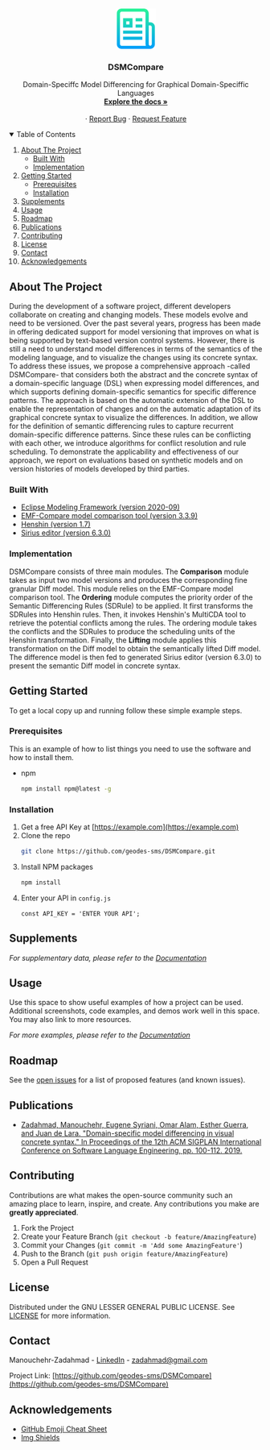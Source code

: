 
<!-- PROJECT LOGO -->
<br />
<p align="center">
  <a href="https://github.com/geodes-sms/DSMCompare">
    <img src="images/logo.png" alt="Logo" width="80" height="80">
  </a>

  <h3 align="center">DSMCompare</h3>

  <p align="center">
    Domain-Speciffc Model Differencing for Graphical Domain-Speciffic Languages
    <br />
    <a href="https://github.com/geodes-sms/DSMCompare"><strong>Explore the docs »</strong></a>
    <br />
    <br />
    <!--<a href="https://github.com/geodes-sms/DSMCompare">View Demo</a>-->
    ·
    <a href="https://github.com/geodes-sms/DSMCompare/issues">Report Bug</a>
    ·
    <a href="https://github.com/geodes-sms/DSMCompare/issues">Request Feature</a>
  </p>
</p>



<!-- TABLE OF CONTENTS -->
<details open="open">
  <summary>Table of Contents</summary>
  <ol>
    <li>
      <a href="#about-the-project">About The Project</a>
      <ul>
        <li><a href="#built-with">Built With</a></li>
        <li><a href="#implementation">Implementation</a></li>
      </ul>
    </li>
    <li>
      <a href="#getting-started">Getting Started</a>
      <ul>
        <li><a href="#prerequisites">Prerequisites</a></li>
        <li><a href="#installation">Installation</a></li>
      </ul>
    </li>
    <li><a href="#supplements">Supplements</a></li>
    <li><a href="#usage">Usage</a></li>
    <li><a href="#roadmap">Roadmap</a></li>
    <li><a href="#publications">Publications</a></li>
    <li><a href="#contributing">Contributing</a></li>
    <li><a href="#license">License</a></li>
    <li><a href="#contact">Contact</a></li>
    <li><a href="#acknowledgements">Acknowledgements</a></li>
  </ol>
</details>



<!-- ABOUT THE PROJECT -->
## About The Project

<!-- [![Product Name Screen Shot][product-screenshot]] (https://github.com/geodes-sms/DSMCompare)-->

During the development of a software project, different developers collaborate on creating and changing models. These models evolve and need to be versioned. Over the past several years, progress has been made in offering dedicated support for model versioning that improves on what is being supported by text-based version control systems. However, there is still a need to understand model differences in terms of the semantics of the modeling language, and to visualize the changes using its concrete syntax. To address these issues, we propose a comprehensive approach -called DSMCompare- that considers both the abstract and the concrete syntax of a domain-specific language (DSL) when expressing model differences, and which supports defining domain-specific semantics for specific difference patterns. The approach is based on the automatic extension of the DSL to enable the representation of changes and on the automatic adaptation of its graphical concrete syntax to visualize the differences. In addition, we allow for the definition of semantic differencing rules to capture recurrent domain-specific difference patterns. Since these rules can be conflicting with each other, we introduce algorithms for conflict resolution and rule scheduling. To demonstrate the applicability and effectiveness of our approach, we report on evaluations based on synthetic models and on version histories of models developed by third parties.


### Built With

* [Eclipse Modeling Framework (version 2020-09)](https://www.eclipse.org/downloads/)
* [EMF-Compare model comparison tool (version 3.3.9)](https://www.eclipse.org/emf/compare/)
* [Henshin (version 1.7)](https://www.eclipse.org/henshin/install.php)
* [Sirius editor (version 6.3.0)](https://www.eclipse.org/sirius/)


### Implementation 

DSMCompare consists of three main modules.
The **Comparison** module takes as input two model versions and produces the corresponding fine granular Diff model. This module relies on the EMF-Compare model comparison tool. The **Ordering** module computes the priority order of the Semantic Differencing Rules (SDRule) to be applied. It first transforms the SDRules into Henshin rules. Then, it invokes Henshin's MultiCDA tool to retrieve the potential conflicts among the rules. The ordering module takes the conflicts and the SDRules to produce the scheduling units of the Henshin transformation. Finally, the **Lifting** module applies this transformation on the Diff model to obtain the semantically lifted Diff model. The difference model is then fed to generated Sirius editor (version 6.3.0) to present the semantic Diff model in concrete syntax.


<!-- GETTING STARTED -->
## Getting Started

To get a local copy up and running follow these simple example steps.

### Prerequisites

This is an example of how to list things you need to use the software and how to install them.
* npm
  ```sh
  npm install npm@latest -g
  ```

### Installation

1. Get a free API Key at [https://example.com](https://example.com)
2. Clone the repo
   ```sh
   git clone https://github.com/geodes-sms/DSMCompare.git
   ```
3. Install NPM packages
   ```sh
   npm install
   ```
4. Enter your API in `config.js`
   ```JS
   const API_KEY = 'ENTER YOUR API';
   ```


## Supplements

_For supplementary data, please refer to the [Documentation](supplements.md)_



<!-- USAGE EXAMPLES -->
## Usage

Use this space to show useful examples of how a project can be used. Additional screenshots, code examples, and demos work well in this space. You may also link to more resources.

_For more examples, please refer to the [Documentation](https://example.com)_



<!-- ROADMAP -->
## Roadmap

See the [open issues](https://github.com/geodes-sms/DSMCompare/issues) for a list of proposed features (and known issues).

## Publications

  <ul>        
    <li>
      <a href="https://dl.acm.org/doi/10.1145/3357766.3359537">Zadahmad, Manouchehr, Eugene Syriani, Omar Alam, Esther Guerra, and Juan de Lara. "Domain-specific model differencing in visual concrete syntax." In Proceedings of the 12th ACM SIGPLAN International Conference on Software Language Engineering, pp. 100-112. 2019.</a>
    </li>
  </ul>



<!-- CONTRIBUTING -->
## Contributing

Contributions are what makes the open-source community such an amazing place to learn, inspire, and create. Any contributions you make are **greatly appreciated**.

1. Fork the Project
2. Create your Feature Branch (`git checkout -b feature/AmazingFeature`)
3. Commit your Changes (`git commit -m 'Add some AmazingFeature'`)
4. Push to the Branch (`git push origin feature/AmazingFeature`)
5. Open a Pull Request



<!-- LICENSE -->
## License

Distributed under the GNU LESSER GENERAL PUBLIC LICENSE. See [LICENSE](https://github.com/geodes-sms/DSMCompare/blob/main/LICENSE) for more information.



<!-- CONTACT -->
## Contact

Manouchehr-Zadahmad - [LinkedIn](https://www.linkedin.com/in/manouchehr-zadahmad/) - zadahmad@gmail.com

Project Link: [https://github.com/geodes-sms/DSMCompare](https://github.com/geodes-sms/DSMCompare)



<!-- ACKNOWLEDGEMENTS -->
## Acknowledgements
* [GitHub Emoji Cheat Sheet](https://www.webpagefx.com/tools/emoji-cheat-sheet)
* [Img Shields](https://shields.io)
